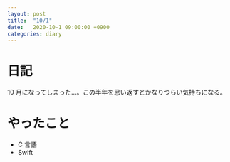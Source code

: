 ```yaml
---
layout: post
title:  "10/1"
date:   2020-10-1 09:00:00 +0900
categories: diary
---
```

# 日記

10 月になってしまった...。この半年を思い返すとかなりつらい気持ちになる。

# やったこと

- C 言語
- Swift